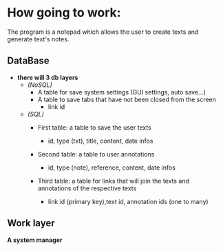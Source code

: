 # How going to work:
The program is a notepad which allows the user to create texts and generate text's notes.

## DataBase
- **there will 3 db layers**
    - *(NoSQL)*
        - A table for save system settings (GUI settings, auto save...)
        - A table to save tabs that have not been closed from the screen
            - link id
    - *(SQL)*
        - First table: a table to save the user texts
            - id, type (txt), title, content, date infos

        - Second table: a table to user annotations
            - id, type (note), reference, content, date infos

        - Third table: a table for links that will join the texts and annotations of the respective texts
            - link id (primary key),text id, annotation ids (one to many)

## Work layer
**A system manager**
